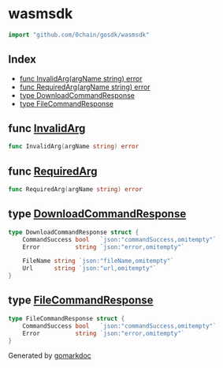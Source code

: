 <!-- Code generated by gomarkdoc. DO NOT EDIT -->

# wasmsdk

```go
import "github.com/0chain/gosdk/wasmsdk"
```

## Index

- [func InvalidArg\(argName string\) error](<#InvalidArg>)
- [func RequiredArg\(argName string\) error](<#RequiredArg>)
- [type DownloadCommandResponse](<#DownloadCommandResponse>)
- [type FileCommandResponse](<#FileCommandResponse>)


<a name="InvalidArg"></a>
## func [InvalidArg](<https://github.com/0chain/gosdk/blob/doc/initial/wasmsdk/errors.go#L9>)

```go
func InvalidArg(argName string) error
```



<a name="RequiredArg"></a>
## func [RequiredArg](<https://github.com/0chain/gosdk/blob/doc/initial/wasmsdk/errors.go#L5>)

```go
func RequiredArg(argName string) error
```



<a name="DownloadCommandResponse"></a>
## type [DownloadCommandResponse](<https://github.com/0chain/gosdk/blob/doc/initial/wasmsdk/response.go#L8-L14>)



```go
type DownloadCommandResponse struct {
    CommandSuccess bool   `json:"commandSuccess,omitempty"`
    Error          string `json:"error,omitempty"`

    FileName string `json:"fileName,omitempty"`
    Url      string `json:"url,omitempty"`
}
```

<a name="FileCommandResponse"></a>
## type [FileCommandResponse](<https://github.com/0chain/gosdk/blob/doc/initial/wasmsdk/response.go#L3-L6>)



```go
type FileCommandResponse struct {
    CommandSuccess bool   `json:"commandSuccess,omitempty"`
    Error          string `json:"error,omitempty"`
}
```

Generated by [gomarkdoc](<https://github.com/princjef/gomarkdoc>)
